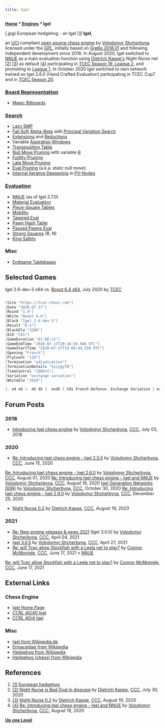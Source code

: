 ```yaml
---
title: Igel
---
```

**[Home](Home "Home") \* [Engines](Engines "Engines") \* Igel**



[.jpg) European hedgehog - an Igel <a id="cite-note-1" href="#cite-ref-1">[1]</a>
**Igel**,  

an [UCI](UCI "UCI") compliant [open source chess engine](Category:Open_Source "Category:Open Source") by [Volodymyr Shcherbyna](Volodymyr_Shcherbyna "Volodymyr Shcherbyna") licensed under the [GPL](Free_Software_Foundation#GPL "Free Software Foundation"), 
initially based on [GreKo 2018.01](GreKo "GreKo") and following independent development since 2018. In August 2020, Igel switched to [NNUE](NNUE "NNUE") as a main evaluation function using [Dietrich Kappe's](Dietrich_Kappe "Dietrich Kappe") *Night Nurse* net <a id="cite-note-2" href="#cite-ref-2">[2]</a> <a id="cite-note-3" href="#cite-ref-3">[3]</a> as default <a id="cite-note-4" href="#cite-ref-4">[4]</a> participating in [TCEC Season 19, League 2](TCEC_Season_19#Second "TCEC Season 19"), and promoting to [League 1](TCEC_Season_19#First "TCEC Season 19"). In October 2020 Igel switched to own network trained on Igel 2.6.0 (Hand Crafted Evaluation) participating in TCEC Cup7 and in [TCEC Season 20](TCEC_Season_20#First "TCEC Season 20").



### [Board Representation](Board_Representation "Board Representation")


* [Magic Bitboards](Magic_Bitboards "Magic Bitboards")


### [Search](Search "Search")


* [Lazy SMP](Lazy_SMP "Lazy SMP")
* [Fail Soft](Fail-Soft "Fail-Soft") [Alpha-Beta](Alpha-Beta "Alpha-Beta") with [Principal Variation Search](Principal_Variation_Search "Principal Variation Search")
* [Extensions](Extensions "Extensions") and [Reductions](Reductions "Reductions")
* Variable [Aspiration Windows](Aspiration_Windows "Aspiration Windows")
* [Transposition Table](Transposition_Table "Transposition Table")
* [Null Move Pruning](Null_Move_Pruning "Null Move Pruning") with variable [R](Depth_Reduction_R "Depth Reduction R")
* [Futility Pruning](Futility_Pruning "Futility Pruning")
* [Late Move Pruning](Futility_Pruning#MoveCountBasedPruning "Futility Pruning")
* [Eval Pruning](Quiescence_Search#StandPat "Quiescence Search") (a.k.a. static null move)
* [Internal Iterative Deepening](Internal_Iterative_Deepening "Internal Iterative Deepening") in [PV-Nodes](Node_Types#PV-Node "Node Types")


### [Evaluation](Evaluation "Evaluation")


* [NNUE](NNUE "NNUE") (as of Igel 2.7.0)
* [Material Evaluation](Material "Material")
* [Piece-Square Tables](Piece-Square_Tables "Piece-Square Tables")
* [Mobility](Mobility "Mobility")
* [Tapered Eval](Tapered_Eval "Tapered Eval")
* [Pawn Hash Table](Pawn_Hash_Table "Pawn Hash Table")
* [Passed Pawns Eval](Passed_Pawn "Passed Pawn")
* [Strong Squares](Square_Control "Square Control") (B, N)
* [King Safety](King_Safety "King Safety")


### Misc


* [Endgame Tablebases](Endgame_Tablebases "Endgame Tablebases")


## Selected Games


Igel 2.6-dev-3 x64 vs. [Booot 6.4 x64](Booot "Booot"), July 2020 by [TCEC](TCEC "TCEC")




```C++

[Site "https://tcec-chess.com"]
[Date "2020.07.17"]
[Round "1.4"]
[White "Booot 6.4"]
[Black "Igel 2.6-dev-3"]
[Result "0-1"]
[BlackElo "3280"]
[ECO "C01"]
[GameDuration "01:08:12"]
[GameEndTime "2020-07-17T20:16:56.946 UTC"]
[GameStartTime "2020-07-17T19:08:44.259 UTC"]
[Opening "French"]
[PlyCount "118"]
[Termination "adjudication"]
[TerminationDetails "SyzygyTB"]
[TimeControl "1800+5"]
[Variation "exchange variation"]
[WhiteElo "3424"]

1. e4 e6 2. d4 d5 3. exd5 { C01 French Defense: Exchange Variation } exd5 4. Bd3 Nf6 5. Nf3 Bd6 6. O-O O-O 7. Re1 Bg4 8. h3 Bh5 9. Be3 c6 10. Nbd2 Re8 11. c3 Nbd7 12. Qc2 Bg6 13. Bxg6 hxg6 14. c4 Nf8 15. c5 Bc7 16. Rac1 Qd7 17. Qb3 Re7 18. Re2 Rae8 19. Rce1 Qf5 20. Nh4 Qh5 21. Nhf3 N8h7 22. Nf1 Ne4 23. Bc1 g5 24. Qa3 f5 25. Ne5 Bxe5 26. dxe5 g4 27. Ng3 Nxg3 28. Qxg3 Nf8 29. hxg4 fxg4 30. Qh2 Qg6 31. Qg3 Ne6 32. Be3 Qh5 33. f3 gxf3 34. gxf3 Rf7 35. f4 Qf5 36. Rg2 Nxf4 37. Bxf4 Qxf4 38. e6 Qd4+ 39. Qe3 Qxe3+ 40. Rxe3 Rf4 41. Rd2 Re7 42. b3 Rf6 43. Rde2 g6 44. Re1 Rf5 45. Kg2 Kg7 46. R3e2 a5 47. Kg3 Kf6 48. Re3 d4 49. Re4 Rg5+ 50. Kf3 Rxc5 51. Rxd4 Rxe6 52. Red1 Ree5 53. Rd7 Rc3+ 54. Kf2 Rc2+ 55. R1d2 Rxd2+ 56. Rxd2 a4 57. bxa4 Re4 58. Rb2 Rxa4 59. Rxb7 Rxa2+ { Black wins. } 0-1

```

## Forum Posts


### 2018


* [Introducing Igel chess engine](http://www.talkchess.com/forum3/viewtopic.php?t=67890) by [Volodymyr Shcherbyna](Volodymyr_Shcherbyna "Volodymyr Shcherbyna"), [CCC](CCC "CCC"), July 03, 2018


### 2020


* [Re: Introducing Igel chess engine - Igel 2.5.0](http://www.talkchess.com/forum3/viewtopic.php?f=2&t=67890&start=15) by [Volodymyr Shcherbyna](Volodymyr_Shcherbyna "Volodymyr Shcherbyna"), [CCC](CCC "CCC"), June 15, 2020


 [Re: Introducing Igel chess engine - Igel 2.6.0](http://www.talkchess.com/forum3/viewtopic.php?f=2&t=67890&start=16) by [Volodymyr Shcherbyna](Volodymyr_Shcherbyna "Volodymyr Shcherbyna"), [CCC](CCC "CCC"), August 01, 2020
 [Re: Introducing Igel chess engine - Igel and NNUE](http://www.talkchess.com/forum3/viewtopic.php?f=2&t=67890&start=17) by [Volodymyr Shcherbyna](Volodymyr_Shcherbyna "Volodymyr Shcherbyna"), [CCC](CCC "CCC"), August 19, 2020
 [Igel Generation Networks (IGN)](http://www.talkchess.com/forum3/viewtopic.php?f=2&t=67890&start=83) by [Volodymyr Shcherbyna](Volodymyr_Shcherbyna "Volodymyr Shcherbyna"), [CCC](CCC "CCC"), October 30, 2020
 [Re: Introducing Igel chess engine - Igel 2.9.0](http://www.talkchess.com/forum3/viewtopic.php?f=2&t=67890&start=91) by [Volodymyr Shcherbyna](Volodymyr_Shcherbyna "Volodymyr Shcherbyna"), [CCC](CCC "CCC"), December 25, 2020 
* [Night Nurse 0.2](http://www.talkchess.com/forum3/viewtopic.php?f=2&t=74837) by [Dietrich Kappe](Dietrich_Kappe "Dietrich Kappe"), [CCC](CCC "CCC"), August 19, 2020


### 2021


* [Re: New engine releases & news 2021](http://www.talkchess.com/forum3/viewtopic.php?f=2&t=76209&start=195) (Igel 3.0.0) by [Volodymyr Shcherbyna](Volodymyr_Shcherbyna "Volodymyr Shcherbyna"), [CCC](CCC "CCC"), April 04, 2021
* [Igel 3.0.5](http://www.talkchess.com/forum3/viewtopic.php?f=2&t=76209&start=292) by [Volodymyr Shcherbyna](Volodymyr_Shcherbyna "Volodymyr Shcherbyna"), [CCC](CCC "CCC"), April 27, 2021
* [Re: will Tcec allow Stockfish with a Leela net to play?](http://www.talkchess.com/forum3/viewtopic.php?f=2&t=77503&start=55) by [Connor McMonigle](Connor_McMonigle "Connor McMonigle"), [CCC](CCC "CCC"), June 17, 2021 » [NNUE](NNUE "NNUE")


 [Re: will Tcec allow Stockfish with a Leela net to play?](http://www.talkchess.com/forum3/viewtopic.php?f=2&t=77503&start=57) by [Connor McMonigle](Connor_McMonigle "Connor McMonigle"), [CCC](CCC "CCC"), June 17, 2021
## External Links


### Chess Engine


* [Igel Home Page](https://github.com/vshcherbyna/igel)
* [CCRL 40/40 Igel](http://ccrl.chessdom.com/ccrl/4040/cgi/compare_engines.cgi?family=Igel&print=Rating+list&print=Results+table&print=LOS+table&print=Ponder+hit+table&print=Eval+difference+table&print=Comopp+gamenum+table&print=Overlap+table&print=Score+with+common+opponents)
* [CCRL 40/4 Igel](http://ccrl.chessdom.com/ccrl/404/cgi/compare_engines.cgi?family=Igel&print=Rating+list&print=Results+table&print=LOS+table&print=Ponder+hit+table&print=Eval+difference+table&print=Comopp+gamenum+table&print=Overlap+table&print=Score+with+common+opponents)


### Misc


* [Igel from Wikipedia.de](https://de.wikipedia.org/wiki/Igel)
* [Erinaceidae from Wikipedia](https://en.wikipedia.org/wiki/Erinaceidae)
* [Hedgehog from Wikipedia](https://en.wikipedia.org/wiki/Hedgehog)
* [Hedgehog (chess) from Wikipedia](https://en.wikipedia.org/wiki/Hedgehog_(chess))


## References


1. <a id="cite-ref-1" href="#cite-note-1">[1]</a> [European hedgehog](https://en.wikipedia.org/wiki/European_hedgehog)
2. <a id="cite-ref-2" href="#cite-note-2">[2]</a> [Night Nurse is Bad Gyal in disguise](http://talkchess.com/forum3/viewtopic.php?t=74619) by [Dietrich Kappe](Dietrich_Kappe "Dietrich Kappe"), [CCC](CCC "CCC"), July 30, 2020
3. <a id="cite-ref-3" href="#cite-note-3">[3]</a> [Night Nurse 0.2](http://talkchess.com/forum3/viewtopic.php?f=2&t=74837) by [Dietrich Kappe](Dietrich_Kappe "Dietrich Kappe"), [CCC](CCC "CCC"), August 19, 2020
4. <a id="cite-ref-4" href="#cite-note-4">[4]</a> [Re: Introducing Igel chess engine - Igel and NNUE](http://talkchess.com/forum3/viewtopic.php?f=2&t=67890&start=17) by [Volodymyr Shcherbyna](Volodymyr_Shcherbyna "Volodymyr Shcherbyna"), [CCC](CCC "CCC"), August 19, 2020

**[Up one Level](Engines "Engines")**







 
